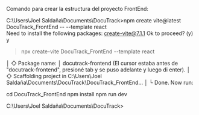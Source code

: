 Comando para crear la estructura del proyecto FrontEnd:

C:\Users\Joel Saldaña\Documents\DocuTrack>npm create vite@latest DocuTrack_FrontEnd -- --template react  
Need to install the following packages:
create-vite@7.1.1
Ok to proceed? (y) y

> npx
> create-vite DocuTrack_FrontEnd --template react

│
◇ Package name:
│ docutrack-frontend (El cursor estaba antes de "docutrack-frontend", presioné tab y se puso adelante y luego di enter).
│
◇ Scaffolding project in C:\Users\Joel Saldaña\Documents\DocuTrack\DocuTrack_FrontEnd...
│
└ Done. Now run:

cd DocuTrack_FrontEnd
npm install
npm run dev

C:\Users\Joel Saldaña\Documents\DocuTrack>
